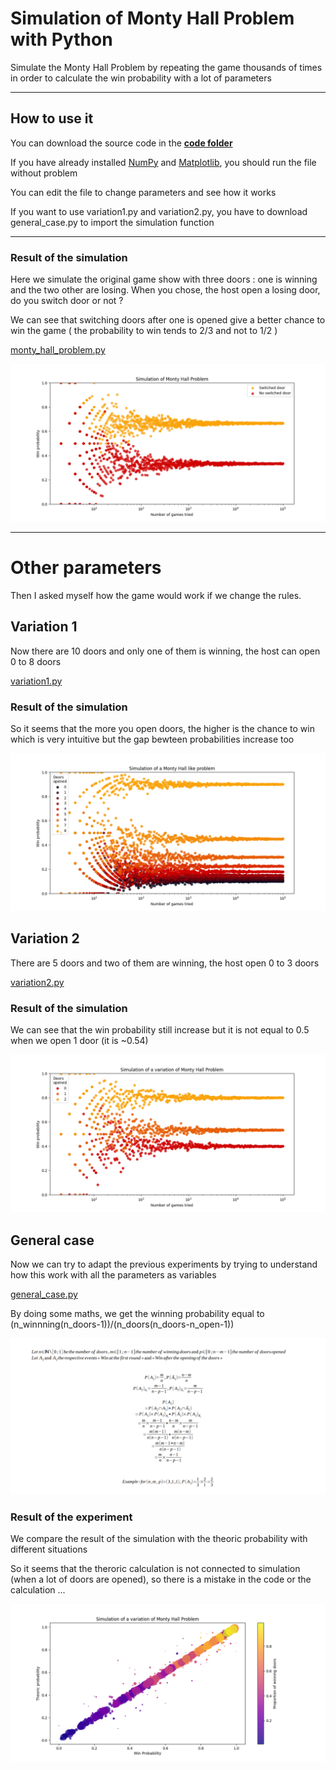 # Simulation of Monty Hall Problem with Python

Simulate the Monty Hall Problem by repeating the game thousands of times in order to calculate the win probability with a lot of parameters

---

## How to use it
You can download the source code in the [**code folder**](code/)

If you have already installed [NumPy](https://numpy.org/) and [Matplotlib](https://matplotlib.org/), you should run the file without problem

You can edit the file to change parameters and see how it works 

If you want to use variation1.py and variation2.py, you have to download general_case.py to import the simulation function

---

### Result of the simulation
Here we simulate the original game show with three doors : one is winning and the two other are losing. When you chose, the host open a losing door, do you switch door or not ?

We can see that switching doors after one is opened give a better chance to win the game ( the probability to win tends to 2/3 and not to 1/2 )

[monty_hall_problem.py](code/monty_hall_problem.py)

![Simulation's result of the Monty Hall problem](img/result1.png)


---

# Other parameters

Then I asked myself how the game would work if we change the rules.


## Variation 1
Now there are 10 doors and only one of them is winning, the host can open 0 to 8 doors

[variation1.py](code/variation1.py)

### Result of the simulation
So it seems that the more you open doors, the higher is the chance to win which is very intuitive but the gap bewteen probabilities increase too


![Simulation's result of a Monty Hall problem with 10 doors](img/result2.png)

## Variation 2

There are 5 doors and two of them are winning, the host open 0 to 3 doors

[variation2.py](code/variation2.py)

### Result of the simulation
We can see that the win probability still increase but it is not equal to 0.5 when we open 1 door (it is ~0.54)

![Simulation's result of a Monty Hall problem with five doors](img/result3.png)

## General case

Now we can try to adapt the previous experiments by trying to understand how this work with all the parameters as variables

[general_case.py](code/general_case.py)

By doing some maths, we get the winning probability equal to (n_winnning(n_doors-1))/(n_doors(n_doors-n_open-1)) 

![Calculation of the winning probability by using conditional probability](img/calculs.png)

### Result of the experiment
We compare the result of the simulation with the theoric probability with different situations

So it seems that the theroric calculation is not connected to simulation (when a lot of doors are opened), so there is a mistake in the code or the calculation ...

![Simulation's result of a Monty Hall problem in a general case](img/result4.png)
